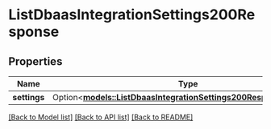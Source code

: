 # ListDbaasIntegrationSettings200Response

## Properties

Name | Type | Description | Notes
------------ | ------------- | ------------- | -------------
**settings** | Option<[**models::ListDbaasIntegrationSettings200ResponseSettings**](list_dbaas_integration_settings_200_response_settings.md)> |  | [optional]

[[Back to Model list]](../README.md#documentation-for-models) [[Back to API list]](../README.md#documentation-for-api-endpoints) [[Back to README]](../README.md)


